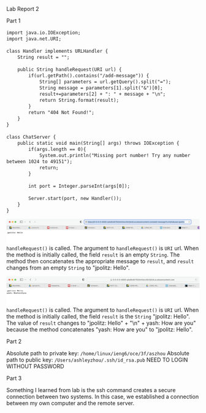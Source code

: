 Lab Report 2

Part 1

```
import java.io.IOException;
import java.net.URI;

class Handler implements URLHandler {
    String result = "";

    public String handleRequest(URI url) {
        if(url.getPath().contains("/add-message")) {
            String[] parameters = url.getQuery().split("=");
            String message = parameters[1].split("&")[0];
            result+=parameters[2] + ": " + message + "\n";
            return String.format(result);
        }
        return "404 Not Found!";
    }
}

class ChatServer {
    public static void main(String[] args) throws IOException {
        if(args.length == 0){
            System.out.println("Missing port number! Try any number between 1024 to 49151");
            return;
        }

        int port = Integer.parseInt(args[0]);

        Server.start(port, new Handler());
    }
}
```

![Image](2-1.png)
`handleRequest()` is called. The argument to `handleRequest()` is `URI` url. When the method is initially called, the field `result` is an empty `String`.
The method then concatenates the appropriate message to `result`, and `result` changes from an empty `String` to "jpolitz: Hello".

![Image](2-2.png)
`handleRequest()` is called. The argument to `handleRequest()` is `URI` url. When the method is initially called, the field `result` is the `String` "jpolitz: Hello".
The value of `result` changes to "jpolitz: Hello" + "\n" + yash: How are you" because the method concatenates "yash: How are you" to "jpolitz: Hello".

Part 2

Absolute path to private key: `/home/linux/ieng6/oce/3f/aszhou`
Absolute path to public key: `/Users/ashleyzhou/.ssh/id_rsa.pub`
NEED TO LOGIN WITHOUT PASSWORD

Part 3

Something I learned from lab is the ssh command creates a secure connection between two systems. In this case,
we established a connection between my own computer and the remote server.
